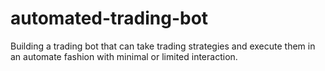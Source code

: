 # automated-trading-bot
Building a trading bot that can take trading strategies and execute them in an automate fashion with minimal or limited interaction.
